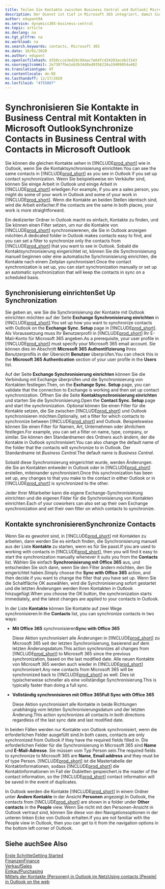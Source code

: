 ```yaml
---
title: Teilen Sie Kontakte zwischen Business Central und Outlook| Microsoft Doc
description: Der Dienst ist tief in Microsoft 365 integriert, damit Sie Kontakten zwischen Outlook und Business Central freigeben können.
author: edupont04
ms.service: dynamics365-business-central
ms.topic: article
ms.devlang: na
ms.tgt_pltfrm: na
ms.workload: na
ms.search.keywords: contacts, Microsoft 365
ms.date: 10/01/2020
ms.author: edupont
ms.openlocfilehash: d350ccce3ed24c9daac7e64fcd34203aceb21543
ms.sourcegitcommit: 2e7307fbe1eb3b34d0ad9356226a19409054a402
ms.translationtype: HT
ms.contentlocale: de-DE
ms.lasthandoff: 12/17/2020
ms.locfileid: "4755067"
---
```

# <a name="synchronize-contacts-in-business-central-with-contacts-in-microsoft-outlook"></a><span data-ttu-id="1770b-103">Synchronisieren Sie Kontakte in Business Central mit Kontakten in Microsoft Outlook</span><span class="sxs-lookup"><span data-stu-id="1770b-103">Synchronize Contacts in Business Central with Contacts in Microsoft Outlook</span></span>
<span data-ttu-id="1770b-104">Sie können die gleichen Kontakte sehen in [!INCLUDE[prod_short](includes/prod_short.md)] wie in Outlook, wenn Sie die Kontaktsynchronisierung einrichten.</span><span class="sxs-lookup"><span data-stu-id="1770b-104">You can see the same contacts in [!INCLUDE[prod_short](includes/prod_short.md)] as you see in Outlook if you set up contact synchronization.</span></span> <span data-ttu-id="1770b-105">Wenn Sie beispielsweise ein Verkäufer sind, können Sie einige Arbeit in Outlook und einige Arbeit in [!INCLUDE[prod_short](includes/prod_short.md)] erledigen.</span><span class="sxs-lookup"><span data-stu-id="1770b-105">For example, if you are a sales person, you might do some of your work in Outlook and some of your work in [!INCLUDE[prod_short](includes/prod_short.md)].</span></span> <span data-ttu-id="1770b-106">Wenn die Kontakte an beiden Stellen identisch sind, wird die Arbeit einfacher.</span><span class="sxs-lookup"><span data-stu-id="1770b-106">If the contacts are the same in both places, your work is more straightforward.</span></span>  

<span data-ttu-id="1770b-107">Ein dedizierter Ordner in Outlook macht es einfach, Kontakte zu finden, und Sie können einen Filter setzen, um nur die Kontakte von [!INCLUDE[prod_short](includes/prod_short.md)] synchronisierenen, die Sie in Outlook anzeigen möchten.</span><span class="sxs-lookup"><span data-stu-id="1770b-107">A dedicated folder in Outlook makes contacts easy to find, and you can set a filter to synchronize only the contacts from [!INCLUDE[prod_short](includes/prod_short.md)] that you want to see in Outlook.</span></span> <span data-ttu-id="1770b-108">Sobald die Kontaktsynchronisierung eingerichtet ist, können Sie die Synchronisierung manuell beginnen oder eine automatische Synchronisierung einrichten, die Kontakte nach einem Zeitplan synchronisiert.</span><span class="sxs-lookup"><span data-stu-id="1770b-108">Once the contact synchronization is set up, you can start synchronization manually or set up an automatic synchronization that will keep the contacts in sync on a scheduled basis.</span></span>  

## <a name="set-up-synchronization"></a><span data-ttu-id="1770b-109">Synchronisierung einrichten</span><span class="sxs-lookup"><span data-stu-id="1770b-109">Set Up Synchronization</span></span>
<span data-ttu-id="1770b-110">Sie geben an, wie Sie die Synchronisierung der Kontakte mit Outlook einrichten möchten auf der Seite **Exchange Synchronisierung einrichten** in [!INCLUDE[prod_short](includes/prod_short.md)].</span><span class="sxs-lookup"><span data-stu-id="1770b-110">You set up how you want to synchronize contacts with Outlook on the **Exchange Sync. Setup** page in [!INCLUDE[prod_short](includes/prod_short.md)].</span></span> <span data-ttu-id="1770b-111">Als Voraussetzung muss Ihr Benutzerprofil in [!INCLUDE[prod_short](includes/prod_short.md)] Ihr E-Mail-Konto für Microsoft 365 angeben.</span><span class="sxs-lookup"><span data-stu-id="1770b-111">As a prerequisite, your user profile in [!INCLUDE[prod_short](includes/prod_short.md)] must specify your Microsoft 365 email account.</span></span> <span data-ttu-id="1770b-112">Sie können dies im Abschnitt **Microsoft 365 Authentifizierung** Ihres Benutzerprofils in der Übersicht **Benutzer** überprüfen.</span><span class="sxs-lookup"><span data-stu-id="1770b-112">You can check this in the **Microsoft 365 Authentication** section of your user profile in the **Users** list.</span></span>  

<span data-ttu-id="1770b-113">Auf der Seite **Exchange Synchronisierung einrichten** können Sie die Verbindung mit Exchange überprüfen und die Synchronisierung von Kontakten festlegen.</span><span class="sxs-lookup"><span data-stu-id="1770b-113">Then, on the **Exchange Sync. Setup** page, you can validate that the connection to Exchange is working and then set up contact synchronization.</span></span> <span data-ttu-id="1770b-114">Öffnen Sie die Seite **Kontaktsynchronisierung einrichten** und starten Sie die Synchronisierung.</span><span class="sxs-lookup"><span data-stu-id="1770b-114">Open the **Contact Sync. Setup** page and start the synchronization.</span></span> <span data-ttu-id="1770b-115">Optional können Sie einen Filter für die Kontakte setzen, die Sie zwischen [!INCLUDE[prod_short](includes/prod_short.md)] und Outlook synchronisieren möchten.</span><span class="sxs-lookup"><span data-stu-id="1770b-115">Optionally, set a filter for which contacts to synchronize between [!INCLUDE[prod_short](includes/prod_short.md)] and Outlook.</span></span> <span data-ttu-id="1770b-116">Beispielsweise können Sie einen Filter für Namen, Art, Unternehmen oder ähnlichem festlegen.</span><span class="sxs-lookup"><span data-stu-id="1770b-116">For example, you can set a filter on name, type, company, or similar.</span></span> <span data-ttu-id="1770b-117">Sie können den Standardnamen des Ordners auch ändern, der die Kontakte in Outlook synchronisiert.</span><span class="sxs-lookup"><span data-stu-id="1770b-117">You can also change the default name of the folder that the contacts will synchronize to in Outlook.</span></span> <span data-ttu-id="1770b-118">Der Standardname ist *Business Central*.</span><span class="sxs-lookup"><span data-stu-id="1770b-118">The default name is *Business Central*.</span></span>  

<span data-ttu-id="1770b-119">Sobald diese Synchronisierung eingerichtet wurde, werden Änderungen. die Sie an Kontakten entweder in Outlook oder in [!INCLUDE[prod_short](includes/prod_short.md)] erstellen, miteinander synchronisiert.</span><span class="sxs-lookup"><span data-stu-id="1770b-119">Once this synchronization has been set up, any changes to that you make to the contact in either Outlook or in [!INCLUDE[prod_short](includes/prod_short.md)] is synchronized to the other.</span></span>  

<span data-ttu-id="1770b-120">Jeder Ihrer Mitarbeiter kann die eigene Exchange-Synchronisierung einrichten und die eigenen Filder für die Synchronisierung von Kontakten einrichten.</span><span class="sxs-lookup"><span data-stu-id="1770b-120">Each of your coworkers can also set up their own Exchange synchronization and set their own filter on which contacts to synchronize.</span></span>  

## <a name="synchronize-contacts"></a><span data-ttu-id="1770b-121">Kontakte synchronisieren</span><span class="sxs-lookup"><span data-stu-id="1770b-121">Synchronize Contacts</span></span>
<span data-ttu-id="1770b-122">Wenn Sie es gewohnt sind, in [!INCLUDE[prod_short](includes/prod_short.md)] mit Kontakten zu arbeiten, dann werden Sie es einfach finden, die Synchronisierung manuell aus der Liste **Kontakte** zu starten, wenn es für Sie passt.</span><span class="sxs-lookup"><span data-stu-id="1770b-122">If you are used to working with contacts in [!INCLUDE[prod_short](includes/prod_short.md)], then you will find it easy to start the synchronization manually whenever it suits you from the **Contacts** list.</span></span> <span data-ttu-id="1770b-123">Wählen Sie einfach **Synchronisierung mit Office 365** aus, und entscheiden Sie sich dann, wenn Sie den Filter ändern möchten, den Sie eingerichtet haben.</span><span class="sxs-lookup"><span data-stu-id="1770b-123">Simply choose the **Sync with Office 365** action, and then decide if you want to change the filter that you have set up.</span></span> <span data-ttu-id="1770b-124">Wenn Sie die Schaltfläche OK auswählen, wird die Synchronisierung sofort gestartet und die letzten Änderungen werden Ihren Kontakten in Outlook hinzugefügt.</span><span class="sxs-lookup"><span data-stu-id="1770b-124">When you choose the OK button, the synchronization starts immediately, and the latest changes are applied to your contacts in Outlook.</span></span>  

<span data-ttu-id="1770b-125">In der Liste **Kontakte** können Sie Kontakte auf zwei Wege synchronisieren:</span><span class="sxs-lookup"><span data-stu-id="1770b-125">In the **Contacts** list, you can synchronize contacts in two ways:</span></span>

* <span data-ttu-id="1770b-126">**Mit Office 365** synchronisieren</span><span class="sxs-lookup"><span data-stu-id="1770b-126">**Sync with Office 365**</span></span>

  <span data-ttu-id="1770b-127">Diese Aktion synchronisiert alle Änderungen in [!INCLUDE[prod_short](includes/prod_short.md)] zu Microsoft 365 seit der letzten Synchronisierung, basierend auf dem letzten Änderungsdatum.</span><span class="sxs-lookup"><span data-stu-id="1770b-127">This action synchronizes all changes from [!INCLUDE[prod_short](includes/prod_short.md)] to Microsoft 365 since the previous synchronization, based on the last modified date.</span></span> <span data-ttu-id="1770b-128">Alle neuen Kontakte von Microsoft 365 werden auch wieder in [!INCLUDE[prod_short](includes/prod_short.md)] synchronisiert.</span><span class="sxs-lookup"><span data-stu-id="1770b-128">Any new contacts from Microsoft 365 will be synchronized back to [!INCLUDE[prod_short](includes/prod_short.md)] as well.</span></span> <span data-ttu-id="1770b-129">Dies ist typischerweise schneller als eine vollständige Synchronisierung.</span><span class="sxs-lookup"><span data-stu-id="1770b-129">This is typically faster than doing a full sync.</span></span>  

* <span data-ttu-id="1770b-130">**Vollständig synchronisieren mit Office 365**</span><span class="sxs-lookup"><span data-stu-id="1770b-130">**Full Sync with Office 365**</span></span>

  <span data-ttu-id="1770b-131">Diese Aktion synchronisiert alle Kontakte in beide Richtungen unabhängig vom letzten Synchronisierungsdatum und der letzten Änderung.</span><span class="sxs-lookup"><span data-stu-id="1770b-131">This action synchronizes all contacts in both directions regardless of the last sync date and last modified date.</span></span>  

<span data-ttu-id="1770b-132">In beiden Fällen werden nur Kontakte von Outlook synchronisiert, wenn die erforderlichen Felder ausgefüllt sind.</span><span class="sxs-lookup"><span data-stu-id="1770b-132">In both cases, contacts are only synchronized from Outlook if they have the required fields filled in.</span></span> <span data-ttu-id="1770b-133">Die erforderlichen Felder für die Synchronisierung in Microsoft 365 sind **Name** und **E-Mail-Adresse**. Sie müssen vom Typ Person sein.</span><span class="sxs-lookup"><span data-stu-id="1770b-133">The required fields to synchronize to Microsoft 365 are **Name**, **Email address** and they must be of type Person.</span></span> [!INCLUDE[prod_short](includes/prod_short.md)] <span data-ttu-id="1770b-134">ist die Mastertabelle der Kontaktinformationen, sodass [!INCLUDE[prod_short](includes/prod_short.md)] die Kontaktinformationen im Fall der Dubletten gespeichert.</span><span class="sxs-lookup"><span data-stu-id="1770b-134">is the master of the contact information, so the [!INCLUDE[prod_short](includes/prod_short.md)] contact information will be saved in the event of duplicates.</span></span>  

<span data-ttu-id="1770b-135">In Outlook werden die Kontakte [!INCLUDE[prod_short](includes/prod_short.md)] in einem Ordner unter **Andere Kontakte** in der Ansicht **Personen** angezeigt.</span><span class="sxs-lookup"><span data-stu-id="1770b-135">In Outlook, the contacts from [!INCLUDE[prod_short](includes/prod_short.md)] are shown in a folder under **Other contacts** in the **People**  view.</span></span> <span data-ttu-id="1770b-136">Wenn Sie nicht mit den Personen-Ansicht in Outlook vertraut sind, können Sie diese von den Navigationsoptionen in der unteren linken Ecke von Outlook erhalten.</span><span class="sxs-lookup"><span data-stu-id="1770b-136">If you are not familiar with the People view in Outlook, then you can get to it from the navigation options in the bottom left corner of Outlook.</span></span>  

## <a name="see-also"></a><span data-ttu-id="1770b-137">Siehe auch</span><span class="sxs-lookup"><span data-stu-id="1770b-137">See Also</span></span>
[<span data-ttu-id="1770b-138">Erste Schritte</span><span class="sxs-lookup"><span data-stu-id="1770b-138">Getting Started</span></span>](product-get-started.md)  
[<span data-ttu-id="1770b-139">Finanzen</span><span class="sxs-lookup"><span data-stu-id="1770b-139">Finance</span></span>](finance.md)  
[<span data-ttu-id="1770b-140">Verkauf</span><span class="sxs-lookup"><span data-stu-id="1770b-140">Sales</span></span>](sales-manage-sales.md)  
[<span data-ttu-id="1770b-141">Einkauf</span><span class="sxs-lookup"><span data-stu-id="1770b-141">Purchasing</span></span>](purchasing-manage-purchasing.md)  
[<span data-ttu-id="1770b-142">Mittels der Kontakte (Personen) in Outlook im Netz</span><span class="sxs-lookup"><span data-stu-id="1770b-142">Using contacts (People) in Outlook on the web</span></span>](https://support.office.com/article/Using-contacts-People-in-Outlook-on-the-web-1e3438c7-26b2-420c-87de-3cea9d31b5cb?appver=OWB150)  
